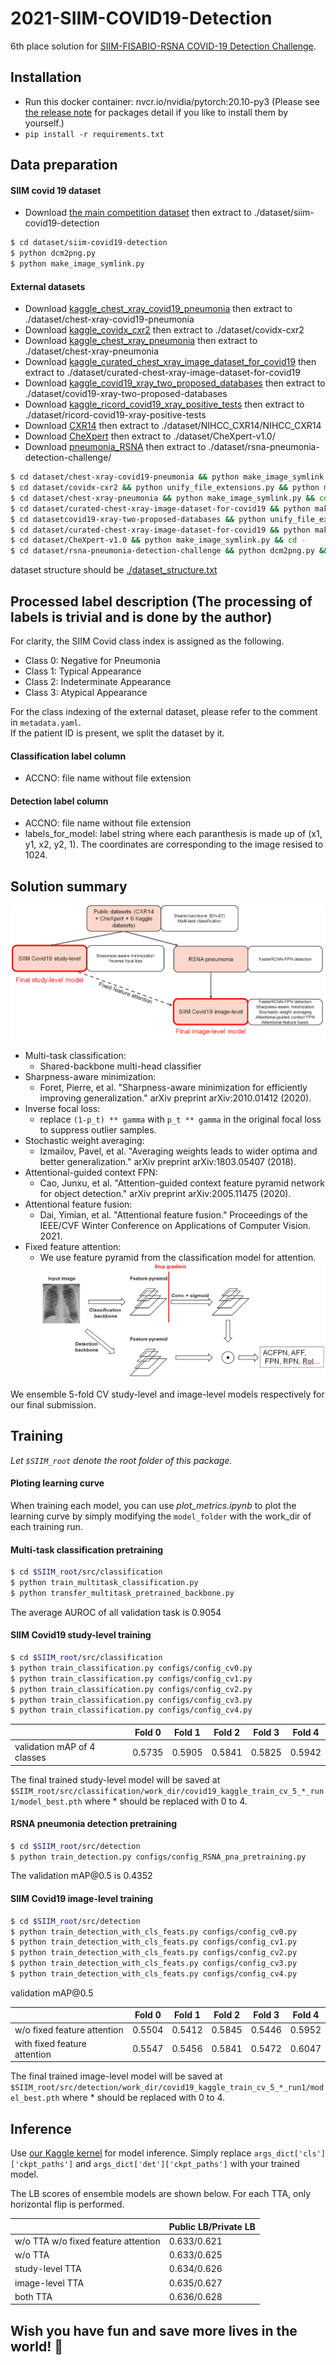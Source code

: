 # 2021-SIIM-COVID19-Detection
6th place solution for [SIIM-FISABIO-RSNA COVID-19 Detection Challenge](https://www.kaggle.com/c/siim-covid19-detection).


## Installation


* Run this docker container: nvcr.io/nvidia/pytorch:20.10-py3 (Please see [the release note](https://docs.nvidia.com/deeplearning/frameworks/pytorch-release-notes/rel_20-10.html#rel_20-10) for packages detail if you like to install them by yourself.)
* `pip install -r requirements.txt`

<!-- #region -->
## Data preparation
#### SIIM covid 19 dataset
* Download [the main competition dataset](https://www.kaggle.com/c/siim-covid19-detection/data) then extract to ./dataset/siim-covid19-detection

```bash
$ cd dataset/siim-covid19-detection
$ python dcm2png.py
$ python make_image_symlink.py
```

#### External datasets
* Download [kaggle_chest_xray_covid19_pneumonia](https://www.kaggle.com/prashant268/chest-xray-covid19-pneumonia) then extract to ./dataset/chest-xray-covid19-pneumonia
* Download [kaggle_covidx_cxr2](https://www.kaggle.com/andyczhao/covidx-cxr2) then extract to ./dataset/covidx-cxr2
* Download [kaggle_chest_xray_pneumonia](https://www.kaggle.com/paultimothymooney/chest-xray-pneumonia) then extract to ./dataset/chest-xray-pneumonia
* Download [kaggle_curated_chest_xray_image_dataset_for_covid19](https://www.kaggle.com/unaissait/curated-chest-xray-image-dataset-for-covid19) then extract to ./dataset/curated-chest-xray-image-dataset-for-covid19
* Download [kaggle_covid19_xray_two_proposed_databases](https://www.kaggle.com/edoardovantaggiato/covid19-xray-two-proposed-databases) then extract to ./dataset/covid19-xray-two-proposed-databases
* Download [kaggle_ricord_covid19_xray_positive_tests](https://www.kaggle.com/raddar/ricord-covid19-xray-positive-tests) then extract to ./dataset/ricord-covid19-xray-positive-tests
* Download [CXR14](https://nihcc.app.box.com/v/ChestXray-NIHCC) then extract to ./dataset/NIHCC_CXR14/NIHCC_CXR14
* Download [CheXpert](https://stanfordmlgroup.github.io/competitions/chexpert/) then extract to ./dataset/CheXpert-v1.0/
* Download [pneumonia_RSNA](https://www.kaggle.com/c/rsna-pneumonia-detection-challenge/data) then extract to ./dataset/rsna-pneumonia-detection-challenge/

```bash
$ cd dataset/chest-xray-covid19-pneumonia && python make_image_symlink.py && cd -
$ cd dataset/covidx-cxr2 && python unify_file_extensions.py && python make_image_symlink.py && cd -
$ cd dataset/chest-xray-pneumonia && python make_image_symlink.py && cd -
$ cd dataset/curated-chest-xray-image-dataset-for-covid19 && python make_image_symlink.py && cd -
$ cd datasetcovid19-xray-two-proposed-databases && python unify_file_extensions.py && python make_image_symlink.py && cd -
$ cd dataset/curated-chest-xray-image-dataset-for-covid19 && python make_image_symlink.py && cd -
$ cd dataset/CheXpert-v1.0 && python make_image_symlink.py && cd -
$ cd dataset/rsna-pneumonia-detection-challenge && python dcm2png.py && cd - # I did not notice that this preprocessing may not be correct. You can use more correct processing (But may not reproduce my results.)
```
<!-- #endregion -->

dataset structure should be [./dataset_structure.txt](dataset_structure.txt)

<!-- #region -->
## Processed label description (The processing of labels is trivial and is done by the author)
For clarity, the SIIM Covid class index is assigned as the following.
* Class 0: Negative for Pneumonia
* Class 1: Typical Appearance
* Class 2: Indeterminate Appearance
* Class 3: Atypical Appearance

For the class indexing of the external dataset, please refer to the comment in `metadata.yaml`.  
If the patient ID is present, we split the dataset by it.


#### Classification label column
  * ACCNO: file name without file extension
  
#### Detection label column
  * ACCNO: file name without file extension
  * labels_for_model: label string where each paranthesis is made up of (x1, y1, x2, y2, 1). The coordinates are corresponding to the image resised to 1024. 
<!-- #endregion -->

## Solution summary
![Alt text](./images/summary.png?raw=true "Optional Title")
* Multi-task classification:
  * Shared-backbone multi-head classifier
* Sharpness-aware minimization:
  * Foret, Pierre, et al. "Sharpness-aware minimization for efficiently improving generalization." arXiv preprint arXiv:2010.01412 (2020).
* Inverse focal loss:
  * replace `(1-p_t) ** gamma` with `p_t ** gamma` in the original focal loss to suppress outlier samples.
* Stochastic weight averaging:
  * Izmailov, Pavel, et al. "Averaging weights leads to wider optima and better generalization." arXiv preprint arXiv:1803.05407 (2018).
* Attentional-guided context FPN:
  * Cao, Junxu, et al. "Attention-guided context feature pyramid network for object detection." arXiv preprint arXiv:2005.11475 (2020).
* Attentional feature fusion:
  * Dai, Yimian, et al. "Attentional feature fusion." Proceedings of the IEEE/CVF Winter Conference on Applications of Computer Vision. 2021.
* Fixed feature attention:
  * We use feature pyramid from the classification model for attention.
![Alt text](./images/attention.png?raw=true "Optional Title")

We ensemble 5-fold CV study-level and image-level models respectively for our final submission.

<!-- #region -->
## Training
*Let `$SIIM_root` denote the root folder of this package.*

#### Ploting learning curve
When training each model, you can use *plot_metrics.ipynb* to plot the learning curve by simply modifying the `model_folder` with the work_dir of each training run.

#### Multi-task classification pretraining
```bash
$ cd $SIIM_root/src/classification
$ python train_multitask_classification.py
$ python transfer_multitask_pretrained_backbone.py
```
The average AUROC of all validation task is 0.9054

#### SIIM Covid19 study-level training
```bash
$ cd $SIIM_root/src/classification
$ python train_classification.py configs/config_cv0.py
$ python train_classification.py configs/config_cv1.py
$ python train_classification.py configs/config_cv2.py
$ python train_classification.py configs/config_cv3.py
$ python train_classification.py configs/config_cv4.py
```

|                             | Fold 0 | Fold 1 | Fold 2 | Fold 3 | Fold 4 |
| --------------------------- | ------ | ------ | ------ | ------ | ------ |
| validation mAP of 4 classes | 0.5735 | 0.5905 | 0.5841 | 0.5825 | 0.5942 |

The final trained study-level model will be saved at `$SIIM_root/src/classification/work_dir/covid19_kaggle_train_cv_5_*_run1/model_best.pth` where * should be replaced with 0 to 4.

#### RSNA pneumonia detection pretraining
```bash
$ cd $SIIM_root/src/detection
$ python train_detection.py configs/config_RSNA_pna_pretraining.py
```

The validation mAP\@0.5 is 0.4352


#### SIIM Covid19 image-level training
```bash
$ cd $SIIM_root/src/detection
$ python train_detection_with_cls_feats.py configs/config_cv0.py
$ python train_detection_with_cls_feats.py configs/config_cv1.py
$ python train_detection_with_cls_feats.py configs/config_cv2.py
$ python train_detection_with_cls_feats.py configs/config_cv3.py
$ python train_detection_with_cls_feats.py configs/config_cv4.py
```

validation mAP\@0.5

|                              | Fold 0 | Fold 1 | Fold 2 | Fold 3 | Fold 4 |
| ---------------------------- | ------ | ------ | ------ | ------ | ------ |
| w/o fixed feature attention  | 0.5504 | 0.5412 | 0.5845 | 0.5446 | 0.5952 |
| with fixed feature attention | 0.5547 | 0.5456 | 0.5841 | 0.5472 | 0.6047 |

The final trained image-level model will be saved at `$SIIM_root/src/detection/work_dir/covid19_kaggle_train_cv_5_*_run1/model_best.pth` where * should be replaced with 0 to 4.
<!-- #endregion -->

## Inference
Use [our Kaggle kernel](https://www.kaggle.com/terenceythsu/siim-covid19-2021-6th-place) for model inference.
Simply replace `args_dict['cls']['ckpt_paths']` and `args_dict['det']['ckpt_paths']` with your trained model.

The LB scores of ensemble models are shown below. For each TTA, only horizontal flip is performed.

|                                     | Public LB/Private LB |
| ----------------------------------- | -------------------- |
| w/o TTA w/o fixed feature attention | 0.633/0.621          |
| w/o TTA                             | 0.633/0.625          |
| study-level TTA                     | 0.634/0.626          |
| image-level TTA                     | 0.635/0.627          |
| both TTA                            | 0.636/0.628          |


## Wish you have fun and save more lives in the world! :hospital:
